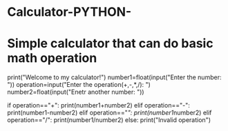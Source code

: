 # Calculator-PYTHON-
# Simple calculator that can do basic math operation 


print("Welcome to my calculator!")
number1=float(input("Enter the number: "))
operation=input("Enter the operation(+,-,*,/): ")
number2=float(input("Enetr another number: "))

if operation=="+":
    print(number1+number2)
elif operation=="-":
    print(number1-number2)
elif operation=="*":
    print(number1*number2)
elif operation=="/":
    print(number1/number2)
else:
    print("Invalid operation")










